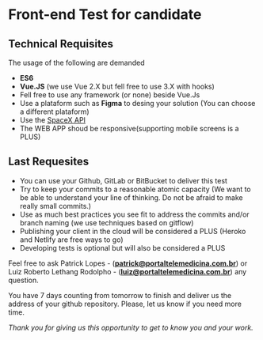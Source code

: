 # Front-end Test for candidate

## Technical Requisites

The usage of the following are demanded
- **ES6**
- **Vue.JS** (we use Vue 2.X but fell free to use 3.X with hooks)
- Fell free to use any framework (or none) beside Vue.Js
- Use a plataform such as **Figma** to desing your solution (You can choose a different plataform)
- Use the [SpaceX API](https://github.com/r-spacex/SpaceX-API/blob/master/docs/v4/README.md)
- The WEB APP shoud be responsive(supporting mobile screens is a PLUS)

## Last Requesites
- You can use your Github, GitLab or BitBucket to deliver this test
- Try to keep your commits to a reasonable atomic capacity (We want to be able to understand your line of thinking. Do not be afraid to make really small commits.)
- Use as much best practices you see fit to address the commits and/or branch naming (we use techniques based on gitflow)
- Publishing your client in the cloud will be considered a PLUS (Heroko and Netlify are free ways to go)
- Developing tests is optional but will also be considered a PLUS

Feel free to ask Patrick Lopes - (**patrick@portaltelemedicina.com.br**) or Luiz Roberto Lethang Rodolpho - (**luiz@portaltelemedicina.com.br**) any question.

You have 7 days counting from tomorrow to finish and deliver us the address of your github repository. Please, let us know if you need more time.

*Thank you for giving us this opportunity to get to know you and your work.*
